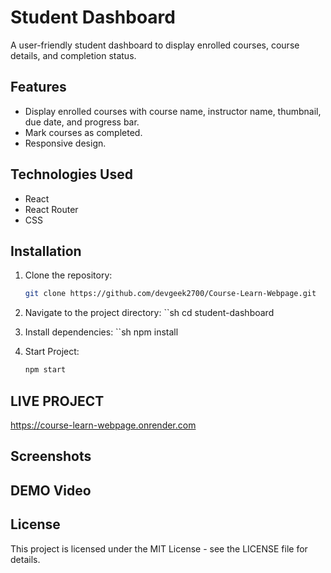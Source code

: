 # Student Dashboard

A user-friendly student dashboard to display enrolled courses, course details, and completion status.

## Features
- Display enrolled courses with course name, instructor name, thumbnail, due date, and progress bar.
- Mark courses as completed.
- Responsive design.

## Technologies Used
- React
- React Router
- CSS

## Installation
1. Clone the repository:
   ```sh
   git clone https://github.com/devgeek2700/Course-Learn-Webpage.git

2. Navigate to the project directory:
``sh
cd student-dashboard

3. Install dependencies:
``sh
npm install

4. Start Project:
   ```sh
   npm start

## LIVE PROJECT
https://course-learn-webpage.onrender.com

## Screenshots

## DEMO Video



## License
This project is licensed under the MIT License - see the LICENSE file for details.
